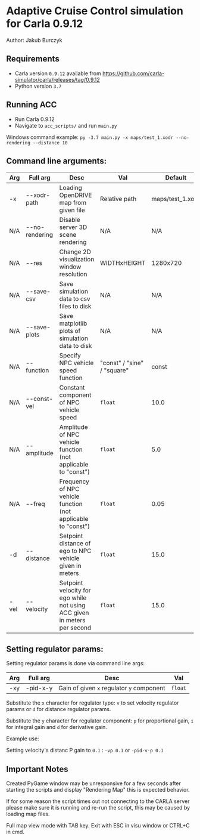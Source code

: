 # Adaptive Cruise Control simulation for Carla 0.9.12
Author: Jakub Burczyk
## Requirements
* Carla version ```0.9.12``` available from https://github.com/carla-simulator/carla/releases/tag/0.9.12
* Python version ```3.7```
## Running ACC
* Run Carla 0.9.12
* Navigate to ```acc_scripts/``` and run ```main.py```

Windows command example:
```py -3.7 main.py -x maps/test_1.xodr --no-rendering --distance 10```

## Command line arguments:
| Arg  | Full arg | Desc | Val | Default |
|-|-|-|-|-|
| -x | --xodr-path | Loading OpenDRIVE map from given file | Relative path | maps/test_1.xodr |
| N/A | --no-rendering | Disable server 3D scene rendering | N/A | N/A |
| N/A | --res | Change 2D visualization window resolution | WIDTHxHEIGHT | 1280x720 |
| N/A | --save-csv | Save simulation data to csv files to disk| N/A | N/A |
| N/A | --save-plots | Save matplotlib plots of simulation data to disk | N/A | N/A |
| N/A | --function | Specify NPC vehicle speed function | "const" / "sine" / "square" | const |
| N/A | --const-vel | Constant component of NPC vehicle speed | ```float``` | 10.0 |
| N/A | --amplitude | Amplitude of NPC vehicle function (not applicable to "const") | ```float``` | 5.0 |
| N/A | --freq | Frequency of NPC vehicle function (not applicable to "const") | ```float``` | 0.05 |
| -d | --distance | Setpoint distance of ego to NPC vehicle given in meters | ```float``` | 15.0 |
| -vel | --velocity | Setpoint velocity for ego while not using ACC given in meters per second| ```float``` | 15.0 |

## Setting regulator params:
Setting regulator params is done via command line args:

| Arg  | Full arg | Desc | Val |
|-|-|-|-|
| -xy | -pid-x-y | Gain of given ```x``` regulator ```y``` component | ```float```|

Substitute the ```x``` character for regulator type: ```v``` to set velocity regulator params or ```d``` for distance regulator params.

Substitute the ```y``` character for regulator component: ```p``` for proportional gain, ```i``` for integral gain and ```d``` for derivative gain.

Example use:

Setting velocity's distanc P gain to ```0.1``` : ```-vp 0.1``` or ```-pid-v-p 0.1```

## Important Notes
Created PyGame window may be unresponsive for a few seconds after starting the scripts and display "Rendering Map" this is expected behavior.

If for some reason the script times out not connecting to the CARLA server please make sure it is running and re-run the script, this may be caused by loading map files.

Full map view mode with TAB key. Exit with ESC in visu window or CTRL+C in cmd.
